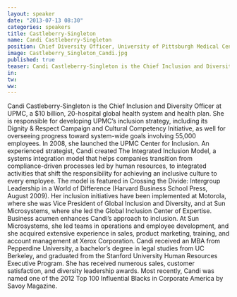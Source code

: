 ```yaml
---
layout: speaker
date: "2013-07-13 08:30"
categories: speakers
title: Castleberry-Singleton
name: Candi Castleberry-Singleton
position: Chief Diversity Officer, University of Pittsburgh Medical Center
image: Castleberry_Singleton_Candi.jpg
published: true
teaser: Candi Castleberry-Singleton is the Chief Inclusion and Diversity Officer at UPMC, a $10 billion, 20-hospital global health system and health plan.
in:
tw:
ww:
---
```

Candi Castleberry-Singleton is the Chief Inclusion and Diversity Officer at UPMC, a $10 billion, 20-hospital global health system and health plan. She is responsible for developing UPMC’s inclusion strategy, including its Dignity & Respect Campaign and Cultural Competency Initiative, as well for overseeing progress toward system-wide goals involving 55,000 employees. In 2008, she launched the UPMC Center for Inclusion.
An experienced strategist, Candi created The Integrated Inclusion Model, a systems integration model that helps companies transition from compliance-driven processes led by human resources, to integrated activities that shift the responsibility for achieving an inclusive culture to every employee. The model is featured in Crossing the Divide: Intergroup Leadership in a World of Difference (Harvard Business School Press, August 2009). Her inclusion initiatives have been implemented at Motorola, where she was Vice President of Global Inclusion and Diversity, and at Sun Microsystems, where she led the Global Inclusion Center of Expertise. 
Business acumen enhances Candi’s approach to inclusion. At Sun Microsystems, she led teams in operations and employee development, and she acquired extensive experience in sales, product marketing, training, and account management at Xerox Corporation. 
Candi received an MBA from Pepperdine University, a bachelor’s degree in legal studies from UC Berkeley, and graduated from the Stanford University Human Resources Executive Program.  She has received numerous sales, customer satisfaction, and diversity leadership awards. Most recently, Candi was named one of the 2012 Top 100 Influential Blacks in Corporate America by Savoy Magazine.

